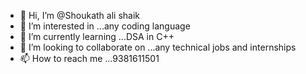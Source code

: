- 👋 Hi, I’m @Shoukath ali shaik
- 👀 I’m interested in ...any coding language
- 🌱 I’m currently learning ...DSA in C++
- 💞️ I’m looking to collaborate on ...any technical jobs and internships
- 📫 How to reach me ...9381611501

<!---
horusknox/horusknox is a ✨ special ✨ repository because its `README.md` (this file) appears on your GitHub profile.
You can click the Preview link to take a look at your changes.
--->

